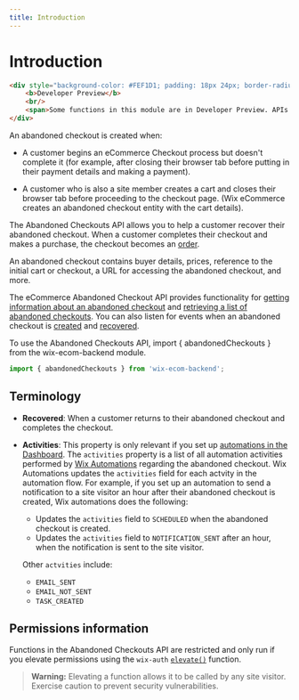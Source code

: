 ```yaml
---
title: Introduction
---
```


# Introduction

```html
<div style="background-color: #FEF1D1; padding: 18px 24px; border-radius: 6px; border: 1px solid #FDB10C; box-sizing: border-box; display: inline-block">
    <b>Developer Preview</b>
    <br/>
    <span>Some functions in this module are in Developer Preview. APIs in <a href="https://www.wix.com/velo/reference/api-overview/developer-preview"> Developer Preview</a> are subject to change and are not intended for use in production.<br/><a href="mailto:velo-preview-feedback@wix.com">Send us</a> your suggestions for improving these functions. Your feedback is valuable to us.</span>
</div>
```

An abandoned checkout is created when: 

+ A customer begins an eCommerce Checkout process but doesn't complete it (for example, after closing their browser tab before putting in their payment details and making a payment).

+ A customer who is also a site member creates a cart and closes their browser tab before proceeding to the checkout page. (Wix eCommerce creates an abandoned checkout entity with the cart details).

The Abandoned Checkouts API allows you to help a customer recover their abandoned checkout. When a customer completes their checkout and makes a purchase, the checkout becomes an [order](https://www.wix.com/velo/reference/wix-ecom-backend/orders).

An abandoned checkout contains buyer details, prices, reference to the initial cart or checkout, a URL for accessing the abandoned checkout, and more.

The eCommerce Abandoned Checkout API provides functionality for [getting information about an abandoned checkout](https://www.wix.com/velo/reference/wix-ecom-backend/abandonedcheckouts/getabandonedcheckout) and [retrieving a list of abandoned checkouts](https://www.wix.com/velo/reference/wix-ecom-backend/abandonedcheckouts/queryabandonedcheckouts). You can also listen for events when an abandoned checkout is [created](https://www.wix.com/velo/reference/wix-ecom-backend/events/onabandonedcheckoutcreated) and [recovered](https://www.wix.com/velo/reference/wix-ecom-backend/events/onabandonedcheckoutrecovered). 

To use the Abandoned Checkouts API, import { abandonedCheckouts } from the wix-ecom-backend module.

```js
import { abandonedCheckouts } from 'wix-ecom-backend';
```

## Terminology

+ **Recovered**: When a customer returns to their abandoned checkout and completes the checkout.

+ **Activities**: This property is only relevant if you set up [automations in the Dashboard](https://support.wix.com/en/article/wix-automations-creating-a-new-automation). The `activities` property is a list of all automation activities performed by [Wix Automations](https://support.wix.com/en/article/wix-automations-getting-started) regarding the abandoned checkout. Wix Automations updates the `activities` field for each actvity in the automation flow. For example, if you set up an automation to send a notification to a site visitor an hour after their abandoned checkout is created, Wix automations does the following:
  + Updates the `activities` field to `SCHEDULED` when the abandoned checkout is created. 
  + Updates the `activities` field to `NOTIFICATION_SENT` after an hour, when the notification is sent to the site visitor.

  Other `actvities` include:
    + `EMAIL_SENT` 
    + `EMAIL_NOT_SENT`
    + `TASK_CREATED` 


## Permissions information

Functions in the Abandoned Checkouts API are restricted and only run if you elevate permissions using the `wix-auth` [`elevate()`](https://www.wix.com/velo/reference/wix-auth/elevate) function.

<blockquote class='warning'>
<p><strong>Warning:</strong> Elevating a function allows it to be called by any site visitor. Exercise caution to prevent security vulnerabilities.</p>
</blockquote>